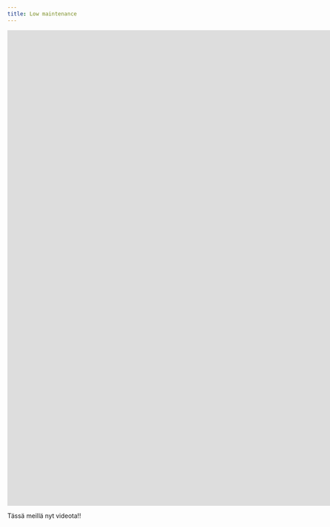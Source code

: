 ```yaml
---
title: Low maintenance
---
```


<iframe src="https://www.youtube-nocookie.com/embed/o-kgUy5CypA?controls=0" width="1920" height="1080" frameborder="0" allow="autoplay; fullscreen" allowfullscreen data-uk-responsive></iframe>

Tässä meillä nyt videota!!

